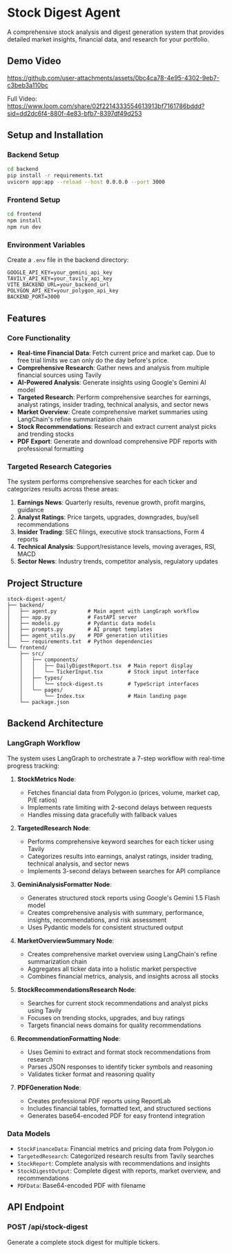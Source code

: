 # Stock Digest Agent

A comprehensive stock analysis and digest generation system that provides detailed market insights, financial data, and research for your portfolio.

## Demo Video

https://github.com/user-attachments/assets/0bc4ca78-4e95-4302-9eb7-c3beb3a110bc

Full Video:
https://www.loom.com/share/02f2214333554613913bf7161786bddd?sid=dd2dc6f4-880f-4e83-bfb7-8397df49d253

## Setup and Installation

### Backend Setup
```bash
cd backend
pip install -r requirements.txt
uvicorn app:app --reload --host 0.0.0.0 --port 3000
```

### Frontend Setup
```bash
cd frontend
npm install
npm run dev
```

### Environment Variables
Create a `.env` file in the backend directory:
```
GOOGLE_API_KEY=your_gemini_api_key
TAVILY_API_KEY=your_tavily_api_key
VITE_BACKEND_URL=your_backend_url
POLYGON_API_KEY=your_polygon_api_key
BACKEND_PORT=3000
```

## Features

### Core Functionality
- **Real-time Financial Data**: Fetch current price and market cap. Due to free trial limits we can only do the day before's price.
- **Comprehensive Research**: Gather news and analysis from multiple financial sources using Tavily
- **AI-Powered Analysis**: Generate insights using Google's Gemini AI model
- **Targeted Research**: Perform comprehensive searches for earnings, analyst ratings, insider trading, technical analysis, and sector news
- **Market Overview**: Create comprehensive market summaries using LangChain's refine summarization chain
- **Stock Recommendations**: Research and extract current analyst picks and trending stocks
- **PDF Export**: Generate and download comprehensive PDF reports with professional formatting

### Targeted Research Categories
The system performs comprehensive searches for each ticker and categorizes results across these areas:

1. **Earnings News**: Quarterly results, revenue growth, profit margins, guidance
2. **Analyst Ratings**: Price targets, upgrades, downgrades, buy/sell recommendations
3. **Insider Trading**: SEC filings, executive stock transactions, Form 4 reports
4. **Technical Analysis**: Support/resistance levels, moving averages, RSI, MACD
5. **Sector News**: Industry trends, competitor analysis, regulatory updates

## Project Structure

```
stock-digest-agent/
├── backend/
│   ├── agent.py          # Main agent with LangGraph workflow
│   ├── app.py            # FastAPI server
│   ├── models.py         # Pydantic data models
│   ├── prompts.py        # AI prompt templates
│   ├── agent_utils.py    # PDF generation utilities
│   └── requirements.txt  # Python dependencies
└── frontend/
    ├── src/
    │   ├── components/
    │   │   ├── DailyDigestReport.tsx  # Main report display
    │   │   └── TickerInput.tsx        # Stock input interface
    │   ├── types/
    │   │   └── stock-digest.ts        # TypeScript interfaces
    │   └── pages/
    │       └── Index.tsx              # Main landing page
    └── package.json
```

## Backend Architecture

### LangGraph Workflow
The system uses LangGraph to orchestrate a 7-step workflow with real-time progress tracking:

1. **StockMetrics Node**: 
   - Fetches financial data from Polygon.io (prices, volume, market cap, P/E ratios)
   - Implements rate limiting with 2-second delays between requests
   - Handles missing data gracefully with fallback values

2. **TargetedResearch Node**: 
   - Performs comprehensive keyword searches for each ticker using Tavily
   - Categorizes results into earnings, analyst ratings, insider trading, technical analysis, and sector news
   - Implements 3-second delays between searches for API compliance

3. **GeminiAnalysisFormatter Node**: 
   - Generates structured stock reports using Google's Gemini 1.5 Flash model
   - Creates comprehensive analysis with summary, performance, insights, recommendations, and risk assessment
   - Uses Pydantic models for consistent structured output

4. **MarketOverviewSummary Node**: 
   - Creates comprehensive market overview using LangChain's refine summarization chain
   - Aggregates all ticker data into a holistic market perspective
   - Combines financial metrics, analysis, and insights across all stocks

5. **StockRecommendationsResearch Node**: 
   - Searches for current stock recommendations and analyst picks using Tavily
   - Focuses on trending stocks, upgrades, and buy ratings
   - Targets financial news domains for quality recommendations

6. **RecommendationFormatting Node**: 
   - Uses Gemini to extract and format stock recommendations from research
   - Parses JSON responses to identify ticker symbols and reasoning
   - Validates ticker format and reasoning quality

7. **PDFGeneration Node**: 
   - Creates professional PDF reports using ReportLab
   - Includes financial tables, formatted text, and structured sections
   - Generates base64-encoded PDF for easy frontend integration

### Data Models
- `StockFinanceData`: Financial metrics and pricing data from Polygon.io
- `TargetedResearch`: Categorized research results from Tavily searches
- `StockReport`: Complete analysis with recommendations and insights
- `StockDigestOutput`: Complete digest with reports, market overview, and recommendations
- `PDFData`: Base64-encoded PDF with filename

## API Endpoint

### POST /api/stock-digest
Generate a complete stock digest for multiple tickers.
